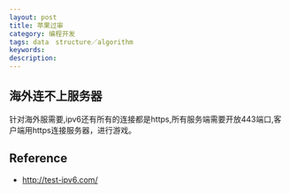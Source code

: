 ```yaml
---
layout: post
title: 苹果过审
category: 编程开发
tags: data　structure／algorithm
keywords: 
description: 
---
```



## 海外连不上服务器

针对海外服需要,ipv6还有所有的连接都是https,所有服务端需要开放443端口,客户端用https连接服务器，进行游戏。

## Reference

* <http://test-ipv6.com/>
